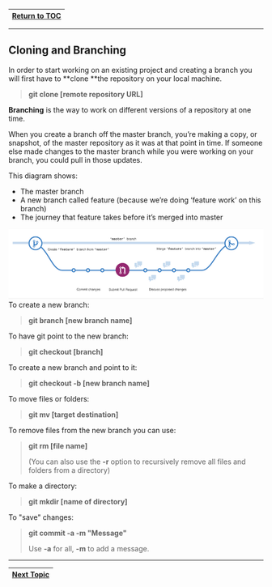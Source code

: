 |[Return to TOC](/00-Table-of-Contents)|
|---|

---

## Cloning and Branching

In order to start working on an existing project and creating a branch you will first have to **clone **the repository on your local machine.

> **git clone \[remote repository URL\]**

**Branching** is the way to work on different versions of a repository at one time.

When you create a branch off the master branch, you’re making a copy, or snapshot, of the master repository as it was at that point in time. If someone else made changes to the master branch while you were working on your branch, you could pull in those updates.

This diagram shows:

* The master branch
* A new branch called feature \(because we’re doing ‘feature work’ on this branch\)
* The journey that feature takes before it’s merged into master

![](/assets/17.PNG)To create a new branch:

> **git branch \[new branch name\]**

To have git point to the new branch:

> **git checkout \[branch\]**

To create a new branch and point to it:

> **git checkout -b \[new branch name\]**

To move files or folders:

> **git mv \[target destination\]**

To remove files from the new branch you can use:

> **git rm \[file name\]**
>
> \(You can also use the **-r** option to recursively remove all files and folders from a directory\)

To make a directory:

> **git mkdir \[name of directory\]**

To "save" changes:

> **git commit -a -m "Message"**
>
> Use **-a** for all, **-m** to add a message.

---

|[Next Topic](06_version_control.md)|
|---|
